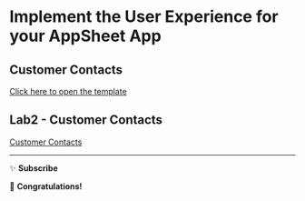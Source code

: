 # Implement the User Experience for your AppSheet App

## Customer Contacts  
[Click here to open the template](https://www.appsheet.com/Template/AppDef?appName=CustomerContacts-939262569&utm_source=share_app_link)

## Lab2 - Customer Contacts  
[Customer Contacts](https://www.appsheet.com/Template/AppDef?appName=Lab2-CustomerContacts-3856613)

---

✨ **Subscribe**  

🎉 **Congratulations!**
